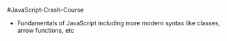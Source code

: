 #JavaScript-Crash-Course
- Fundamentals of JavaScript including more modern syntax like classes, arrow functions, etc
